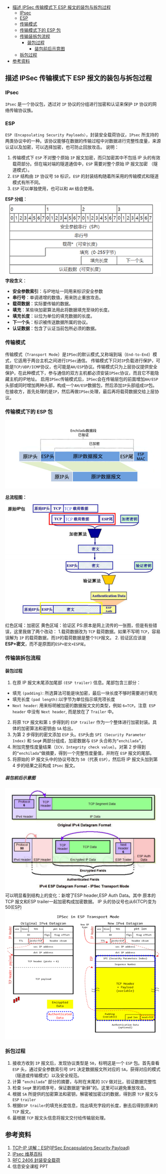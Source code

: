 

<!-- @import "[TOC]" {cmd="toc" depthFrom=1 depthTo=6 orderedList=false} -->

<!-- code_chunk_output -->

* [描述 IPSec 传输模式下 ESP 报文的装包与拆包过程](#描述-ipsec-传输模式下-esp-报文的装包与拆包过程)
	* [IPsec](#ipsec)
	* [ESP](#esp)
	* [传输模式](#传输模式)
	* [传输模式下的 ESP 包](#传输模式下的-esp-包)
	* [传输装拆包流程](#传输装拆包流程)
		* [装包过程](#装包过程)
			* [装包前后示意图](#装包前后示意图)
	* [拆包过程](#拆包过程)
* [参考资料](#参考资料)

<!-- /code_chunk_output -->

## 描述 IPSec 传输模式下 ESP 报文的装包与拆包过程

### IPsec
`IPsec` 是一个协议包，透过对 `IP` 协议的分组进行加密和认证来保护 `IP` 协议的网络传输协议族。
### ESP
`ESP（Encapsulating Security Payloads）`，封装安全载荷协议，`IPsec` 所支持的两类协议中的一种。该协议能够在数据的传输过程中对数据进行完整性度量，来源认证以及加密，可以选择加密，也可防止回放攻击。
说明：
1. 传输模式下 `ESP` 不对整个原始 `IP` 报文加密，而只加密其中不包括 IP 头的有效载荷部分。但在端对端的隧道通信中，`ESP` 需要对整个原始 IP 报文加密 （隧道模式）。
2. `ESP` 结构由 `IP` 协议号 `50` 标识，`ESP` 的封装结构随着所采用的传输模式和隧道模式有所不同。
3. `ESP` 可以单独使用，也可以和 `AH` 结合使用。

**ESP 分组**：
![enter image description here](./Assets/esp.png)
**字段含义**：
- **安全参数索引**：与IP地址一同用来标识安全参数
- **串行号**：单调递增的数值，用来防止重放攻击。
- **载荷数据**：实际要传输的数据。
- **填充**：某些块加密算法用此将数据填充至块的长度。
- **填充长度**：以位为单位的填充数据的长度。
- **下一个头**：标识被传送数据所属的协议。
- **认证数据**：包含了认证当前包所必须的数据。


### 传输模式
传输模式（`Transport Mode`）是`IPSec`的默认模式,又称端到端（`End-to-End`）模式，它适用于两台主机之间进行`IPSec`通信。
传输模式下只对`IP`负载进行保护，可能是`TCP/UDP/ICMP`协议，也可能是`AH/ESP`协议。传输模式只为上层协议提供安全保护，在此种模式下，参与通信的双方主机都必须安装`IPSec`协议，而且它不能隐藏主机的IP地址。
启用`IPSec`传输模式后，`IPSec`会在传输层包的前面增加`AH/ESP`头部或同时增加两种头部，构成一个`AH/ESP`数据包，然后添加`IP`头部组成`IP`包。在接收方，首先处理的是`IP`，然后再做`IPSec`处理，最后再将载荷数据交给上层协议。

### 传输模式下的 ESP 包

![enter image description here](./Assets/header.png)

**总流程图：**
![enter image description here](./Assets/process.png)
红色区域：加密区
黄色区域：验证区
PS:原本是网上流传的一张图，但是有些错误，这里我做了两个改动：
1.载荷数据改为 `TCP` 载荷数据。如果不写明 `TCP`，容易误解为 `IP` 的载荷数据，而`IP`的载荷数据是整个`TCP`报文。
2. 验证区应该是 **ESP+密文**，而不是原图的`ESP+密文+ESP尾`。
### 传输装拆包流程
#### 装包过程
1. 在原 IP 报文末尾添加尾部 `(ESP trailer)` 信息。尾部包含三部分：
- 填充 `(padding)`: 所选算法可能是块加密，最后一块长度不够时需要进行填充
- 填充长度 `(pad length)`:以字节为单位指示填充项长度  
- `Next header`: 用来标明被加密的数据报⽂文的类型，例如 `6=TCP`。注意` ESP header` 中没有 `Next header`, 而是放在了 `Trailer` 中。
2. 将原 `TCP` 报文和第 `1` 步得到的 `ESP trailer` 作为一个整体进行加密封装。具体的加密算法和密钥由 `SA` 给出。
3. 为第 2 步得到的密文添加 `ESP` 头。`ESP`头由 `SPI (Security Parameter Index)` 和 `Seq#` 两部分组成，加密数据与 `ESP` 头合称为`“enchilada”`。
4. 附加完整性度量结果（`ICV，Integrity check value`）。对第 2 步得到的`“enchilada”`做摘要，得到一个完整性度量值，并附在 `ESP` 报文的尾部。
5. 将原始的 IP 报文头中的协议号改为 `50`（代表 `ESP`），然后将 IP 报文头加到第 4 步的结果之前构成 `IPsec` 报文。



##### 装包前后示意图

![enter image description here](./Assets/data2.png)
可以明显看到结构上的变化：新增了ESP header,ESP Auth Data。其中 原本的TCP 报文和ESP trailer一起加密构成加密数据。
IP 头的协议号也从6(TCP)变为 50(ESP)
![enter image description here](./Assets/data3.png)

### 拆包过程
1. 接收方收到 `IP` 报文后，发现协议类型是 `50`，标明这是一个 `ESP` 包。首先查看 `ESP` 头，通过安全参数索引号 `SPI` 决定数据报文所对应的 `SA`，获得对应的模式（隧道或传输模式）以及安全规范。
2. 计算 `“enchilada”` 部分的摘要，与附在末尾的 `ICV` 做对比，验证数据完整性
3. 检查 `Seq#` 里的顺序号，保证数据是“新鲜”的。这里可以避免重放攻击。
4. 根据 `SA` 所提供的加密算法和密钥，解密被加密过的数据，得到原 `TCP` 报文与 `ESP` `trailer`
5. 根据` ESP trailer `的填充长度信息，找出填充字段的长度，删去后得到原来的 `TCP` 报文。
6. 最根据 `TCP` 报文头信息将报文交付给传输层处理。

## 参考资料
1. [TCP-IP 详解：ESP(IPSec Encapsulating Security Payload)](https://blog.csdn.net/wdscq1234/article/details/52705458)
2. [IPsec 维基百科](https://zh.wikipedia.org/wiki/IPsec)
4. [RFC 2406 封装安全载荷](https://tools.ietf.org/html/rfc2406)
3. 信息安全课程 PPT
